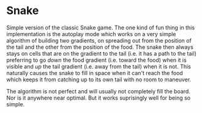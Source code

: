 # Snake

Simple version of the classic Snake game. The one kind of fun thing in this implementation is the
autoplay mode which works on a very simple algorithm of building two gradients, on spreading out from 
the position of the tail and the other from the position of the food. The snake then always stays on
cells that are on the gradient to the tail (i.e. it has a path to the tail) preferring to go _down_ the
food gradient (i.e. toward the food) when it is visible and _up_ the tail gradient (i.e. away from the
tail) when it is not. This naturally causes the snake to fill in space when it can't reach the food
which keeps it from catching up to its own tail with no room to maneuver.

The algorithm is not perfect and will usually not completely fill the board. Nor is it anywhere near
optimal. But it works suprisingly well for being so simple.
